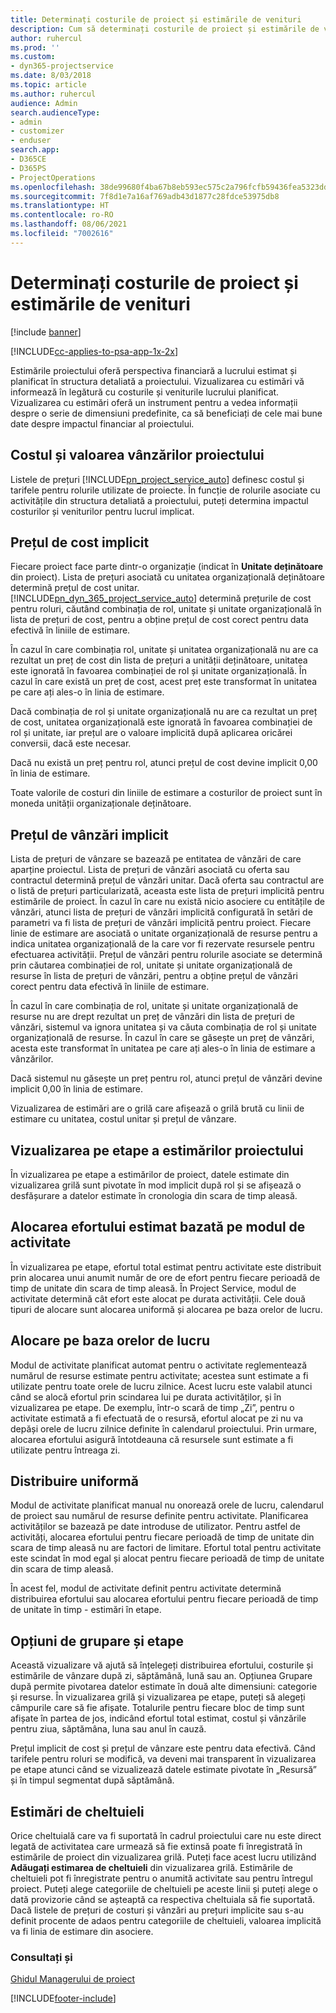 ```yaml
---
title: Determinați costurile de proiect și estimările de venituri
description: Cum să determinați costurile de proiect și estimările de venituri în Project Service
author: ruhercul
ms.prod: ''
ms.custom:
- dyn365-projectservice
ms.date: 8/03/2018
ms.topic: article
ms.author: ruhercul
audience: Admin
search.audienceType:
- admin
- customizer
- enduser
search.app:
- D365CE
- D365PS
- ProjectOperations
ms.openlocfilehash: 38de99680f4ba67b8eb593ec575c2a796fcfb59436fea5323dd1d86d7cf3d797
ms.sourcegitcommit: 7f8d1e7a16af769adb43d1877c28fdce53975db8
ms.translationtype: HT
ms.contentlocale: ro-RO
ms.lasthandoff: 08/06/2021
ms.locfileid: "7002616"
---
```

# <a name="determine-project-cost-and-revenue-estimates"></a>Determinați costurile de proiect și estimările de venituri 

[!include [banner](../includes/psa-now-project-operations.md)]

[!INCLUDE[cc-applies-to-psa-app-1x-2x](../includes/cc-applies-to-psa-app-1x-2x.md)]

Estimările proiectului oferă perspectiva financiară a lucrului estimat și planificat în structura detaliată a proiectului. Vizualizarea cu estimări vă informează în legătură cu costurile și veniturile lucrului planificat. Vizualizarea cu estimări oferă un instrument pentru a vedea informații despre o serie de dimensiuni predefinite, ca să beneficiați de cele mai bune date despre impactul financiar al proiectului.  
  
## <a name="cost-and-sales-value-of-the-project"></a>Costul și valoarea vânzărilor proiectului  
Listele de prețuri [!INCLUDE[pn_project_service_auto](../includes/pn-project-service-auto.md)] definesc costul și tarifele pentru rolurile utilizate de proiecte. În funcție de rolurile asociate cu activitățile din structura detaliată a proiectului, puteți determina impactul costurilor și veniturilor pentru lucrul implicat.  
  
## <a name="cost-price-defaulting"></a>Prețul de cost implicit  
Fiecare proiect face parte dintr-o organizație (indicat în **Unitate deținătoare** din proiect). Lista de prețuri asociată cu unitatea organizațională deținătoare determină prețul de cost unitar. [!INCLUDE[pn_dyn_365_project_service_auto](../includes/pn-dyn-365-project-service-auto.md)] determină prețurile de cost pentru roluri, căutând combinația de rol, unitate și unitate organizațională în lista de prețuri de cost, pentru a obține prețul de cost corect pentru data efectivă în liniile de estimare.  
  
În cazul în care combinația rol, unitate și unitatea organizațională nu are ca rezultat un preț de cost din lista de prețuri a unității deținătoare, unitatea este ignorată în favoarea combinației de rol și unitate organizațională. În cazul în care există un preț de cost, acest preț este transformat în unitatea pe care ați ales-o în linia de estimare.  
  
Dacă combinația de rol și unitate organizațională nu are ca rezultat un preț de cost, unitatea organizațională este ignorată în favoarea combinației de rol și unitate, iar prețul are o valoare implicită după aplicarea oricărei conversii, dacă este necesar.  
  
 Dacă nu există un preț pentru rol, atunci prețul de cost devine implicit 0,00 în linia de estimare.  
  
 Toate valorile de costuri din liniile de estimare a costurilor de proiect sunt în moneda unității organizaționale deținătoare.  
  
## <a name="sales-price-defaulting"></a>Prețul de vânzări implicit  
Lista de prețuri de vânzare se bazează pe entitatea de vânzări de care aparține proiectul. Lista de prețuri de vânzări asociată cu oferta sau contractul determină prețul de vânzări unitar. Dacă oferta sau contractul are o listă de prețuri particularizată, aceasta este lista de prețuri implicitã pentru estimările de proiect. În cazul în care nu există nicio asociere cu entitățile de vânzări, atunci lista de prețuri de vânzări implicită configurată în setări de parametri va fi lista de prețuri de vânzări implicită pentru proiect. Fiecare linie de estimare are asociată o unitate organizațională de resurse pentru a indica unitatea organizațională de la care vor fi rezervate resursele pentru efectuarea activității. Prețul de vânzări pentru rolurile asociate se determină prin căutarea combinației de rol, unitate și unitate organizațională de resurse în lista de prețuri de vânzări, pentru a obține prețul de vânzări corect pentru data efectivă în liniile de estimare.  
  
În cazul în care combinația de rol, unitate și unitate organizațională de resurse nu are drept rezultat un preț de vânzări din lista de prețuri de vânzări, sistemul va ignora unitatea și va căuta combinația de rol și unitate organizațională de resurse. În cazul în care se găsește un preț de vânzări, acesta este transformat în unitatea pe care ați ales-o în linia de estimare a vânzărilor.  
  
Dacă sistemul nu găsește un preț pentru rol, atunci prețul de vânzări devine implicit 0,00 în linia de estimare.  
  
Vizualizarea de estimări are o grilă care afișează o grilă brută cu linii de estimare cu unitatea, costul unitar și prețul de vânzare.  
  
## <a name="time-phased-view-of-project-estimates"></a>Vizualizarea pe etape a estimărilor proiectului  
În vizualizarea pe etape a estimărilor de proiect, datele estimate din vizualizarea grilă sunt pivotate în mod implicit după rol și se afișează o desfășurare a datelor estimate în cronologia din scara de timp aleasă.  
  
## <a name="effort-estimate-allocation-based-on-task-mode"></a>Alocarea efortului estimat bazată pe modul de activitate  
În vizualizarea pe etape, efortul total estimat pentru activitate este distribuit prin alocarea unui anumit număr de ore de efort pentru fiecare perioadă de timp de unitate din scara de timp aleasă. În Project Service, modul de activitate determină cât efort este alocat pe durata activității. Cele două tipuri de alocare sunt alocarea uniformă și alocarea pe baza orelor de lucru. 
  
## <a name="work-hours-based-allocation"></a>Alocare pe baza orelor de lucru  
Modul de activitate planificat automat pentru o activitate reglementează numărul de resurse estimate pentru activitate; acestea sunt estimate a fi utilizate pentru toate orele de lucru zilnice. Acest lucru este valabil atunci când se alocă efortul prin scindarea lui pe durata activităților, și în vizualizarea pe etape. De exemplu, într-o scară de timp „Zi”, pentru o activitate estimată a fi efectuată de o resursă, efortul alocat pe zi nu va depăși orele de lucru zilnice definite în calendarul proiectului. Prin urmare, alocarea efortului asigură întotdeauna că resursele sunt estimate a fi utilizate pentru întreaga zi.  
  
## <a name="even-distribution"></a>Distribuire uniformă  
Modul de activitate planificat manual nu onorează orele de lucru, calendarul de proiect sau numărul de resurse definite pentru activitate. Planificarea activităților se bazează pe date introduse de utilizator. Pentru astfel de activități, alocarea efortului pentru fiecare perioadă de timp de unitate din scara de timp aleasă nu are factori de limitare. Efortul total pentru activitate este scindat în mod egal și alocat pentru fiecare perioadă de timp de unitate din scara de timp aleasă.  
  
În acest fel, modul de activitate definit pentru activitate determină distribuirea efortului sau alocarea efortului pentru fiecare perioadă de timp de unitate în timp - estimări în etape.  
  
## <a name="grouping-and-time-phasing-options"></a>Opțiuni de grupare și etape  
Această vizualizare vă ajută să înțelegeți distribuirea efortului, costurile și estimările de vânzare după zi, săptămână, lună sau an. Opțiunea Grupare după permite pivotarea datelor estimate în două alte dimensiuni: categorie și resurse. În vizualizarea grilă și vizualizarea pe etape, puteți să alegeți câmpurile care să fie afișate. Totalurile pentru fiecare bloc de timp sunt afișate în partea de jos, indicând efortul total estimat, costul și vânzările pentru ziua, săptămâna, luna sau anul în cauză.  
  
Prețul implicit de cost și prețul de vânzare este pentru data efectivă. Când tarifele pentru roluri se modifică, va deveni mai transparent în vizualizarea pe etape atunci când se vizualizează datele estimate pivotate în „Resursă” și în timpul segmentat după săptămână.  
  
## <a name="expense-estimates"></a>Estimări de cheltuieli  
Orice cheltuială care va fi suportată în cadrul proiectului care nu este direct legată de activitatea care urmează să fie extinsă poate fi înregistrată în estimările de proiect din vizualizarea grilă. Puteți face acest lucru utilizând **Adăugați estimarea de cheltuieli** din vizualizarea grilă. Estimările de cheltuieli pot fi înregistrate pentru o anumită activitate sau pentru întregul proiect. Puteți alege categoriile de cheltuieli pe aceste linii și puteți alege o dată provizorie când se așteaptă ca respectiva cheltuiala să fie suportată. Dacă listele de prețuri de costuri și vânzări au prețuri implicite sau s-au definit procente de adaos pentru categoriile de cheltuieli, valoarea implicită va fi linia de estimare din asociere.  
  
### <a name="see-also"></a>Consultați și  
 [Ghidul Managerului de proiect](../psa/project-manager-guide.md)


[!INCLUDE[footer-include](../includes/footer-banner.md)]